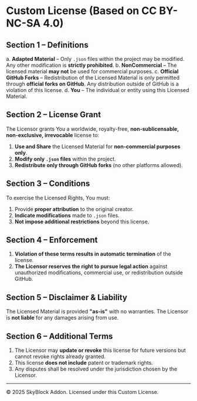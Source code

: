 # Custom License (Based on CC BY-NC-SA 4.0)

## Section 1 – Definitions

a. **Adapted Material** – Only `.json` files within the project may be modified. Any other modification is **strictly prohibited**.
b. **NonCommercial** – The licensed material **may not** be used for commercial purposes.
c. **Official GitHub Forks** – Redistribution of the Licensed Material is only permitted through **official forks on GitHub**. Any distribution outside of GitHub is a violation of this license.
d. **You** – The individual or entity using this Licensed Material.

## Section 2 – License Grant

The Licensor grants You a worldwide, royalty-free, **non-sublicensable, non-exclusive, irrevocable** license to:

1. **Use and Share** the Licensed Material for **non-commercial purposes only**.
2. **Modify only `.json` files** within the project.
3. **Redistribute only through GitHub forks** (no other platforms allowed).

## Section 3 – Conditions

To exercise the Licensed Rights, You must:

1. Provide **proper attribution** to the original creator.
2. **Indicate modifications** made to `.json` files.
3. **Not impose additional restrictions** beyond this license.

## Section 4 – Enforcement

1. **Violation of these terms results in automatic termination** of the license.
2. **The Licensor reserves the right to pursue legal action** against unauthorized modifications, commercial use, or redistribution outside GitHub.

## Section 5 – Disclaimer & Liability

The Licensed Material is provided **"as-is"** with no warranties. The Licensor is **not liable** for any damages arising from use.

## Section 6 – Additional Terms

1. The Licensor may **update or revoke** this license for future versions but cannot revoke rights already granted.
2. This license **does not include** patent or trademark rights.
3. Any disputes shall be resolved under the jurisdiction chosen by the Licensor.

---

© 2025 SkyBlock Addon. Licensed under this Custom License.
